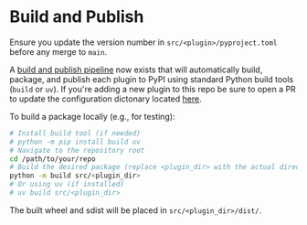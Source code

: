 # Build and Publish

Ensure you update the version number in `src/<plugin>/pyproject.toml` before any merge to `main`.

A [build and publish pipeline](https://cicd.odl.mit.edu/teams/main/pipelines/publish-open-edx-plugins-pypi) now exists that will automatically build, package, and publish each plugin to PyPI using standard Python build tools (`build` or `uv`). If you're adding a new plugin to this repo be sure to open a PR to update the configuration dictonary located [here](https://github.com/mitodl/ol-infrastructure/blob/main/src/ol_concourse/pipelines/open_edx/open_edx_plugins/build_publish_plugins.py).

To build a package locally (e.g., for testing):
```bash
# Install build tool (if needed)
# python -m pip install build uv
# Navigate to the repository root
cd /path/to/your/repo
# Build the desired package (replace <plugin_dir> with the actual directory)
python -m build src/<plugin_dir>
# Or using uv (if installed)
# uv build src/<plugin_dir>
```
The built wheel and sdist will be placed in `src/<plugin_dir>/dist/`.
